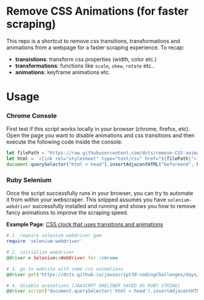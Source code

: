 
# Remove CSS Animations (for faster scraping)

This repo is a shortcut to remove css transitions, transformations and animations from a webpage for a faster scraping experience. To recap:
- **transistions**: transform css properties (width, color etc.)
- **transformations**: functions like `scale`, `skew`, `rotate` etc..
- **animations**: keyframe animations etc.

# Usage
### Chrome Console
First test if this script works locally in your browser (chrome, firefox, etc). Open the page you want to disable animations and css transitions and then execute the following code inside the console:
```js
let filePath = "https://raw.githubusercontent.com/dcts/remove-CSS-animations/master/css/remove.css";
let html = `<link rel="stylesheet" type="text/css" href="${filePath}">`;
document.querySelector("html > head").insertAdjacentHTML("beforeend", html);
```

### Ruby Selenium
Once the script successfully runs in your browser, you can try to automate it from within your webscraper. This snipped assumes you have `selenium-webdriver` successfully installed and running and shows you how to remove fancy animations to improve the scraping speed.

**Example Page**: [CSS clock that uses transitions and animations](https://dcts.github.io/javascript30-codingChallenges/days/02/)

```ruby
# 1. require selenium webdriver gem
require 'selenium-webdriver'

# 2. initialize webdriver
@driver = Selenium::WebDriver.for :chrome

# 3. go to website with some css animations
@driver.get("https://dcts.github.io/javascript30-codingChallenges/days/02/")

# 4. disable animations (JAASCRPT ONELINER SAVED AS RUBY STRING)
@driver.script("document.querySelector('html > head').insertAdjacentHTML(\"beforeend\", \"<link rel='stylesheet' type='text/css' href='https://dl.dropboxusercontent.com/s/ep1nzckmvgjq7jr/remove_transitions_from_page.css'>\");");
```

